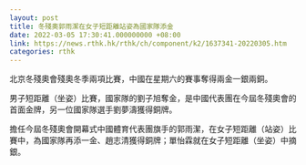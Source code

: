 ```yaml
---
layout: post
title: 冬殘奧郭雨潔在女子短距離站姿為國家隊添金
date: 2022-03-05 17:30:41.000000000 +08:00
link: https://news.rthk.hk/rthk/ch/component/k2/1637341-20220305.htm
categories: rthk
---
```


北京冬殘奧會殘奧冬季兩項比賽，中國在星期六的賽事奪得兩金一銀兩銅。

男子短距離（坐姿）比賽，國家隊的劉子旭奪金，是中國代表團在今屆冬殘奧會的首面金牌，另一位國家隊選手劉夢濤獲得銅牌。

擔任今屆冬殘奧會開幕式中國體育代表團旗手的郭雨潔，在女子短距離（站姿）比賽中，為國家隊再添一金、趙志清獲得銅牌；單怡霖就在女子短距離（坐姿）中摘銀。
